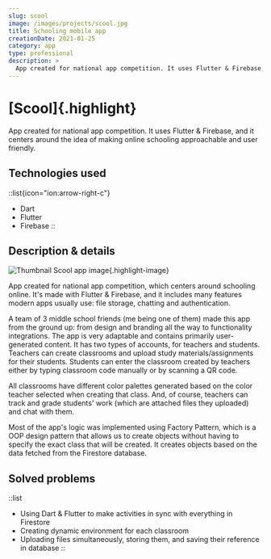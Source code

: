 ```yaml
---
slug: scool
image: /images/projects/scool.jpg
title: Schooling mobile app
creationDate: 2021-01-25
category: app
type: professional
description: >
  App created for national app competition. It uses Flutter & Firebase, and it centers around online schooling.
---
```


# [Scool]{.highlight}

App created for national app competition. It uses Flutter & Firebase, and it centers around the idea of making online schooling approachable and user friendly.

## Technologies used

::list{icon="ion:arrow-right-c"}
- Dart
- Flutter
- Firebase
::

## Description & details

![Thumbnail Scool app image](/images/projects/scool.jpg){.highlight-image}

App created for national app competition, which centers around schooling online. It's made with Flutter & Firebase, and it includes many features modern apps usually use: file storage, chatting and authentication.

A team of 3 middle school friends (me being one of them) made this app from the ground up: from design and branding all the way to functionality integrations. The app is very adaptable and contains primarily user-generated content. It has two types of accounts, for teachers and students. Teachers can create classrooms and upload study materials/assignments for their students. Students can enter the classroom created by teachers either by typing classroom code manually or by scanning a QR code.

All classrooms have different color palettes generated based on the color teacher selected when creating that class. And, of course, teachers can track and grade students' work (which are attached files they uploaded) and chat with them.

Most of the app's logic was implemented using Factory Pattern, which is a OOP design pattern that allows us to create objects without having to specify the exact class that will be created. It creates objects based on the data fetched from the Firestore database.

## Solved problems

::list
- Using Dart & Flutter to make activities in sync with everything in Firestore
- Creating dynamic environment for each classroom
- Uploading files simultaneously, storing them, and saving their reference in database
::